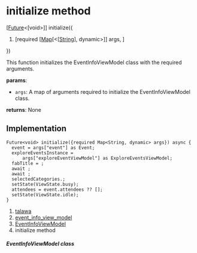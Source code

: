
<div>

# initialize method

</div>


[[Future](https://api.flutter.dev/flutter/dart-core/Future-class.html)\<[void\>]]
initialize({

1.  [required
    [[Map](https://api.flutter.dev/flutter/dart-core/Map-class.html)[\<[[String](https://api.flutter.dev/flutter/dart-core/String-class.html)],
    dynamic\>]]
    args, ]

})



This function initializes the EventInfoViewModel class with the required
arguments.

**params**:

-   `args`: A map of arguments required to initialize the
    EventInfoViewModel class.

**returns**: None



## Implementation

``` language-dart
Future<void> initialize({required Map<String, dynamic> args}) async {
  event = args["event"] as Event;
  exploreEventsInstance =
      args["exploreEventViewModel"] as ExploreEventsViewModel;
  fabTitle = ;
  await ;
  await ;
  selectedCategories.;
  setState(ViewState.busy);
  attendees = event.attendees ?? [];
  setState(ViewState.idle);
}
```







1.  [talawa](../../index.html)
2.  [event_info_view_model](../../view_model_after_auth_view_models_event_view_models_event_info_view_model/)
3.  [EventInfoViewModel](../../view_model_after_auth_view_models_event_view_models_event_info_view_model/EventInfoViewModel-class.html)
4.  initialize method

##### EventInfoViewModel class







